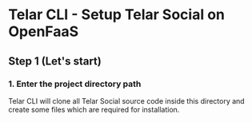 # Telar CLI - Setup Telar Social on OpenFaaS

## Step 1 (Let's start)

### 1. Enter the project directory path

Telar CLI will clone all Telar Social source code inside this directory and create some files which are required for installation. 